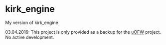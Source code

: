 # kirk_engine
My version of kirk_engine

03.04.2016: This project is only provided as a backup for the [uOFW](https://github.com/uofw/uofw) project. No active development.
